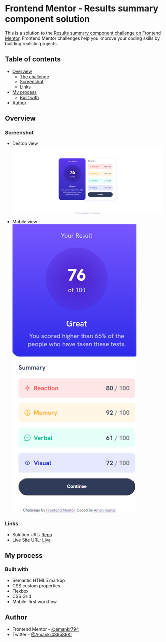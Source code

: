 # Frontend Mentor - Results summary component solution

This is a solution to the [Results summary component challenge on Frontend Mentor](https://www.frontendmentor.io/challenges/results-summary-component-CE_K6s0maV). Frontend Mentor challenges help you improve your coding skills by building realistic projects. 

## Table of contents

- [Overview](#overview)
  - [The challenge](#the-challenge)
  - [Screenshot](#screenshot)
  - [Links](#links)
- [My process](#my-process)
  - [Built with](#built-with)
- [Author](#author)
## Overview


### Screenshot

- Destop view
![page](./design/desktop-view.png)

- Mobile view<br>
![page](./design/Mobile-view.png)

### Links

- Solution URL: [Repo](https://github.com/amankr794/frontend-mentors/tree/main/results-summary-component-main)
- Live Site URL: [Live](https://ak-results-summary-component.netlify.app/)

## My process

### Built with

- Semantic HTML5 markup
- CSS custom properties
- Flexbox
- CSS Grid
- Mobile-first workflow

## Author

- Frontend Mentor - [@amankr794](https://www.frontendmentor.io/profile/yourusername)
- Twitter - [@Amankr489589Kr](https://twitter.com/Amankr489589Kr)

